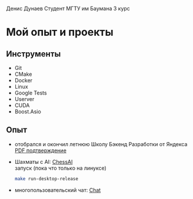 Денис Дунаев 
Студент МГТУ им Баумана 3 курс 

# Мой опыт и проекты

## Инструменты
- Git  
- CMake  
- Docker  
- Linux  
- Google Tests  
- Userver  
- CUDA  
- Boost.Asio

## Опыт

- отобрался и окончил летнюю Школу Бэкенд Разработки от Яндекса
    [PDF подтверждение](docs/ШБР.pdf)

- Шахматы с AI: [ChessAI](https://github.com/w1zZzyy/Attempt101)  
    запуск (пока что только на линуксе)
    ```bash 
    make run-desktop-release
    ```

- многопользовательский чат: [Chat](https://github.com/w1zZzyy/MicroMess)